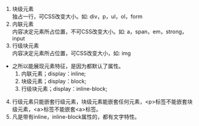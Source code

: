 1. 块级元素  
独占一行，可CSS改变大小。如: div，p，ul，ol，form
2. 内联元素  
内容决定元素所占位置，不可CSS改变大小。如: a，span，em，strong，input
3. 行级块元素  
内容决定元素所占位置，可CSS改变大小，如: img

* 之所以能展现元素特征，是因为都默认了属性。
    1. 内联元素；display：inline;
    2. 块级元素；display：block;
    3. 行级块元素；display：inline-block;
4. 行级元素只能嵌套行级元素，块级元素能嵌套任何元素，\<p>标签不能嵌套块级元素，\<a>标签不能嵌套\<a>标签。
5. 凡是带有inline，inline-block属性的，都有文字特性。